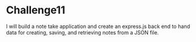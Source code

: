 # Challenge11
I will build a note take application and create an express.js back end to hand data for creating, saving, and retrieving notes from a JSON file.
